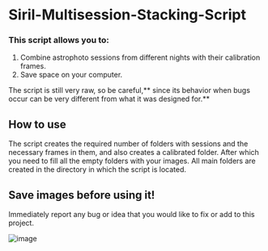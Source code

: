 # Siril-Multisession-Stacking-Script

### This script allows you to:
1. Combine astrophoto sessions from different nights with their calibration frames.
2. Save space on your computer.

The script is still very raw, so be careful,** since its behavior when bugs occur can be very different from what it was designed for.**

## How to use
The script creates the required number of folders with sessions and the necessary frames in them, and also creates a calibrated folder. After which you need to fill all the empty folders with your images. All main folders are created in the directory in which the script is located.

## **Save images before using it!** 
Immediately report any bug or idea that you would like to fix or add to this project.

![image](https://github.com/user-attachments/assets/2f534f3b-cb29-4539-9570-87c14ac0fe39)
